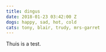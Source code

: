 ```yaml
---
title: dingus
date: 2018-01-23 03:42:00 Z
dogs: happy, sad, hot, cold
cats: tony, blair, trudy, mrs-garret
---
```


Thuis is a test.